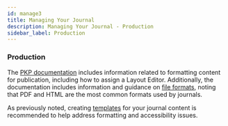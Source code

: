 ```yaml
---
id: manage3
title: Managing Your Journal
description: Managing Your Journal - Production
sidebar_label: Production
---
```


### Production
The [PKP documentation](https://docs.pkp.sfu.ca/learning-ojs/3.1/en/editorial-workflow#production) includes information related to formatting content for publication, including how to assign a Layout Editor. Additionally, the documentation includes information and guidance on [file formats](https://docs.pkp.sfu.ca/learning-ojs/3.1/en/editorial-workflow#deciding-on-article-file-formats), noting that PDF and HTML are the most common formats used by journals.     

As previously noted, creating [templates](info2.md) for your journal content is recommended to help address formatting and accessibility issues.
